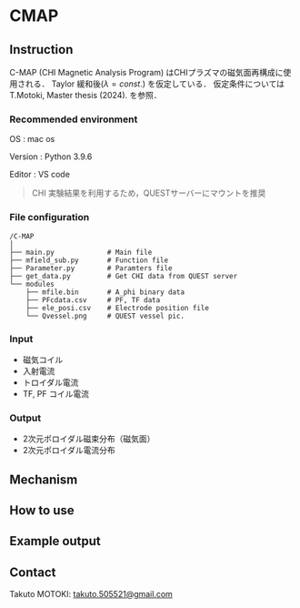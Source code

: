 # CMAP

## Instruction
C-MAP (CHI Magnetic Analysis Program) はCHIプラズマの磁気面再構成に使用される．
Taylor 緩和後($\lambda=const.$) を仮定している．
仮定条件については T.Motoki, Master thesis (2024). を参照．

### Recommended environment
OS : mac os 

Version : Python 3.9.6

Editor : VS code

> CHI 実験結果を利用するため，QUESTサーバーにマウントを推奨

### File configuration
    /C-MAP
    │
    ├── main.py             # Main file
    ├── mfield_sub.py       # Function file
    ├── Parameter.py        # Paramters file
    ├── get_data.py         # Get CHI data from QUEST server
    └── modules
        ├── mfile.bin       # A_phi binary data
        ├── PFcdata.csv     # PF, TF data
        ├── ele_posi.csv    # Electrode position file
        └── Qvessel.png     # QUEST vessel pic.


### Input
- 磁気コイル
- 入射電流
- トロイダル電流
- TF, PF コイル電流

### Output
- 2次元ポロイダル磁束分布（磁気面）
- 2次元ポロイダル電流分布


## Mechanism


## How to use


## Example output


## Contact
Takuto MOTOKI: takuto.505521@gmail.com